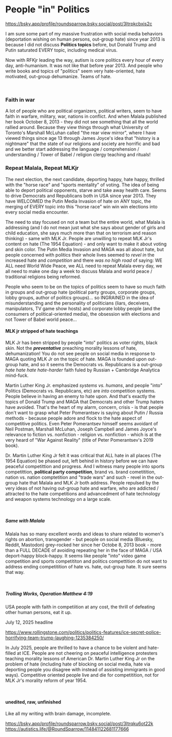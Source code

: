 # People "in" Politics

https://bsky.app/profile/roundsparrow.bsky.social/post/3ltrpkcbxis2c

I am sure some part of my massive frustration with social media behaviors (deportation wishing on human persons, out-group hate) since year 2013 is because I did not discuss **Politics topics** before, but Donald Trump and Putin saturated EVERY topic, including medical virus.

Now with RFKjr leading the way, autism is core politics every hour of every day, anti-humanism. It was not like that before year 2013. And people who write books and topics of "politics" seem very hate-oriented, hate motivated, out-group dehumanize. Teams of hate.

&nbsp;

### Faith in war

A lot of people who are political organizers, political writers, seem to have faith in warfare, military, war, nations in conflict. And when Malala published her book October 8, 2013 - they did not see something that all the world rallied around. Because they view things through what University of Toronto's Marshall McLuhan called "the rear view mirror", where I have viewed things since age 13 through James Joyce's idea that "history is a nightmare" that the state of our religions and society are horrific and bad and we better start addressing the language / comprehension / understanding / Tower of Babel / religion clergy teaching and rituals!

### Repeat Malala, Repeat MLKjr

The next election, the next candidate, deporting happy, hate happy, thrilled with the "horse race" and "sports mentality" of voting. The idea of being able to deport political opponents, starve and take away health care. Seems to drive Democrats and Republicans both in USA since year 2013. They have WELCOMED the Putin Media Invasion of hate on ANY topic, the merging of EVERY topic into this "horse race" win win win elections into every social media encounter. 

The need to stay focused on not a team but the entire world, what Malala is addressing (and I do not mean just what she says about gender of girls and child education, she says much more than that on terrorism and reason thinking) - same with MLK Jr. People are unwilling to repeat MLK Jr's content on hate (The 1954 Equation) - and only want to make it about voting and skin color. The Putin Media Invasion and MAGA was all about hate, but people concerned with politics their whole lives seemed to *revel in* the increased hate and *competition* and there *was no high road* of saying: WE ALL need World Wide Peace, we ALL need to repeat Malala every day, we all need to make one day a week to discuss Malala and world peace / traditional religions being reformed.

People who seem to be on the topics of politics seem to have so much faith in groups and out-group hate (political party groups, corporate groups, lobby groups, author of politics groups)... so INGRAINED in the idea of misunderstanding and the personality of politicians (liars, deceivers, manipulators, TV game show hosts) and corporate lobby people (and the consumers of political-oriented media), the obsession with elections and not Tower of Babel world peace...

#### MLK jr stripped of hate teachings

MLK Jr has been stripped by people "into" politics as voter rights, black skin. Not the ***preventative*** preaching morality lessons of hate, dehumanization! You do not see people on social media in response to MAGA quoting MLK Jr on the topic of hate. MAGA is founded upon out-group hate, and so it seems the Democrats vs. Republicans is a out-group *hate hate hate hate-harder* faith fuled by Russian + Cambridge Analytica mind-fuck.

Martin Luther King Jr. emphasized *systems vs. humans*, and people "into" Politics (Democrats vs. Republicans, etc) are *into* competition systems. People believe in having an enemy to hate upon. And that's exactly the topics of Donald Trump and MAGA that Democrats and other Trump haters have avoided. That's the heart of my alarm, concern, crisis - is that people don't want to grasp what Peter Pomerantsev is saying about Putin / Russia methods - because people adore and flock to the hate aspect of competitive politics. Even Peter Pomerantsev himself seems avoidant of Neil Postman, Marshall McLuhan, Joseph Campbell and James Joyce's relevance to fiction vs. nonfiction - religion vs. nonfiction - which is at the very heard of "War Against Reality" (title of Peter Pomerantsev's 2019 book). 

Dr. Martin Luther King Jr felt it was critical that ALL hate in all places (The 1954 Equation) be phased out, left behind in history before we can have peaceful competittion and progress. And I witness many people into sports competittion, **political party competition**, brand vs. brand cometitition, nation vs. nation comptetition and "trade wars" and such - revel in the out-group hate that Malala and MLK Jr both address. People repulsed by the very ideas of not having out-group hate and warfare, who are addicted / attracted to the hate competitions and advancedment of hate technology and weapon systems technology on a large scale.

&nbsp;

##### Same with Malala

Malala has so many excellent words and ideas to share related to women's rights on abortion, transgender - but people on social media (Bluesky, Reddit, Mastodon) grey-rocked her since her Octobe 8, 2013 book - more than a FULL DECADE of avoiding repeating her in the face of MAGA / USA deport-happy block-happy. It seems like people "into" video game competition and sports competititon and politics compettition do not want to address ending competitition of hate vs. hate, out-group hate. It sure seems that way.

&nbsp;

##### Trolling Works, Operation Matthew 4:19

USA people with faith in competiition at any cost, the thrill of defeating other human persons, eat it up.

July 12, 2025 headline

https://www.rollingstone.com/politics/politics-features/ice-secret-police-horrifying-team-trump-laughing-1235384250/

In July 2025, people are thrilled to have a chance to be violent and hate-filled at ICE. People are not cheering on peaceful intelligence protesters teaching morality lessons of American Dr. Martin Luther King Jr on the problem of hate (including hate of blocking on social media, hate via deporting people you disagree with instead of assisting immigrants in good ways). Competitive oriented people live and die for competitition, not for MLK Jr's morality reform of year 1954.

&nbsp;

#### unedited, raw, unfinished

Like all my writing with brain damage, incomplete.

https://bsky.app/profile/roundsparrow.bsky.social/post/3ltrqku6ot22k   
https://autistics.life/@RoundSparrow/114841122681177666
